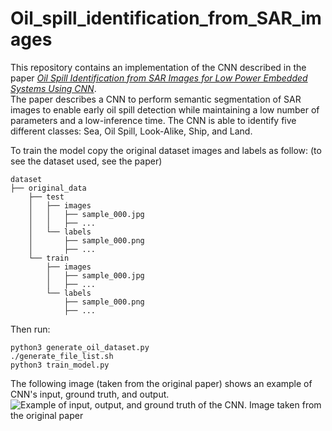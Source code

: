 # Oil_spill_identification_from_SAR_images

This repository contains an implementation of the CNN described in the paper [*Oil Spill Identification from SAR Images for Low Power Embedded Systems Using CNN*](https://www.mdpi.com/2072-4292/13/18/3606).\
The paper describes a CNN to perform semantic segmentation of SAR images to enable early oil spill detection while maintaining a low number of parameters and a low-inference time.
The CNN is able to identify five different classes: Sea, Oil Spill, Look-Alike, Ship, and Land.

To train the model copy the original dataset images and labels as follow:
(to see the dataset used, see the paper)
```
dataset
├── original_data
    ├── test
    │   ├── images
    │   │   ├── sample_000.jpg
    │   │   ├── ...
    │   └── labels
    │       ├── sample_000.png
    │       ├── ...
    └── train
        ├── images
        │   ├── sample_000.jpg
        │   ├── ...
        └── labels
            ├── sample_000.png
            ├── ...
```

Then run:
```
python3 generate_oil_dataset.py
./generate_file_list.sh
python3 train_model.py
```

The following image (taken from the original paper) shows an example of CNN's input, ground truth, and output.
![Example of input, output, and ground truth of the CNN. Image taken from the original paper](https://www.mdpi.com/remotesensing/remotesensing-13-03606/article_deploy/html/images/remotesensing-13-03606-g004.png)
